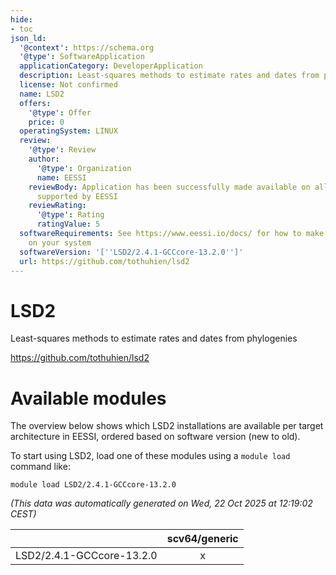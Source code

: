 ```yaml
---
hide:
- toc
json_ld:
  '@context': https://schema.org
  '@type': SoftwareApplication
  applicationCategory: DeveloperApplication
  description: Least-squares methods to estimate rates and dates from phylogenies
  license: Not confirmed
  name: LSD2
  offers:
    '@type': Offer
    price: 0
  operatingSystem: LINUX
  review:
    '@type': Review
    author:
      '@type': Organization
      name: EESSI
    reviewBody: Application has been successfully made available on all architectures
      supported by EESSI
    reviewRating:
      '@type': Rating
      ratingValue: 5
  softwareRequirements: See https://www.eessi.io/docs/ for how to make EESSI available
    on your system
  softwareVersion: '[''LSD2/2.4.1-GCCcore-13.2.0'']'
  url: https://github.com/tothuhien/lsd2
---
```


LSD2
====


Least-squares methods to estimate rates and dates from phylogenies

https://github.com/tothuhien/lsd2
# Available modules


The overview below shows which LSD2 installations are available per target architecture in EESSI, ordered based on software version (new to old).

To start using LSD2, load one of these modules using a `module load` command like:

```shell
module load LSD2/2.4.1-GCCcore-13.2.0
```

*(This data was automatically generated on Wed, 22 Oct 2025 at 12:19:02 CEST)*

| |scv64/generic|
| :---: | :---: |
|LSD2/2.4.1-GCCcore-13.2.0|x|
